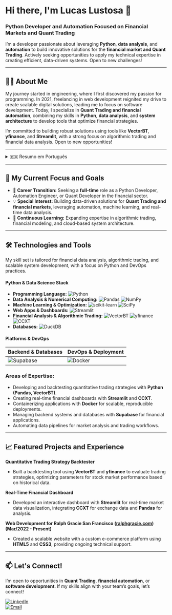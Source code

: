 # Hi there, I'm Lucas Lustosa 👋

### Python Developer and Automation Focused on Financial Markets and Quant Trading

I’m a developer passionate about leveraging **Python**, **data analysis**, and **automation** to build innovative solutions for the **financial market and Quant Trading**. Actively seeking opportunities to apply my technical expertise in creating efficient, data-driven systems. Open to new challenges!

---

## 👨‍💻 About Me

My journey started in engineering, where I first discovered my passion for programming. In 2021, freelancing in web development reignited my drive to create scalable digital solutions, leading me to focus on software development. Today, I specialize in **Quant Trading and financial automation**, combining my skills in **Python**, **data analysis**, and **system architecture** to develop tools that optimize financial strategies.

I’m committed to building robust solutions using tools like **VectorBT**, **yfinance**, and **Streamlit**, with a strong focus on algorithmic trading and financial data analysis. Open to new opportunities!

---

<details>
<summary>🇧🇷 Resumo em Português</summary>

## 👨‍💻 Sobre Mim

Minha trajetória começou na engenharia, onde a programação despertou meu interesse. Em 2021, ao atuar como freelancer em desenvolvimento web, reacendi minha paixão por criar soluções digitais escaláveis, direcionando meu foco para desenvolvimento de software. Hoje, especializo-me em **Quant Trading e automação financeira**, combinando habilidades em **Python**, **análise de dados** e **arquitetura de sistemas** para criar ferramentas que otimizam estratégias financeiras.

Utilizo ferramentas como **VectorBT**, **yfinance** e **Streamlit** para desenvolver soluções robustas, com foco em trading algorítmico e análise de dados financeiros. Aberto a novas oportunidades!

</details>

---

## 🎯 My Current Focus and Goals

* 🚀 **Career Transition:** Seeking a **full-time** role as a Python Developer, Automation Engineer, or Quant Developer in the financial sector.
* 💡 **Special Interest:** Building data-driven solutions for **Quant Trading and financial markets**, leveraging automation, machine learning, and real-time data analysis.
* 🌱 **Continuous Learning:** Expanding expertise in algorithmic trading, financial modeling, and cloud-based system architecture.

---

## 🛠️ Technologies and Tools

My skill set is tailored for financial data analysis, algorithmic trading, and scalable system development, with a focus on Python and DevOps practices.

#### Python & Data Science Stack
* **Programming Language:**
  ![Python](https://img.shields.io/badge/Python-3776AB?style=for-the-badge&logo=python&logoColor=white)
* **Data Analysis & Numerical Computing:**
  ![Pandas](https://img.shields.io/badge/Pandas-150458?style=for-the-badge&logo=pandas&logoColor=white)
  ![NumPy](https://img.shields.io/badge/NumPy-013243?style=for-the-badge&logo=numpy&logoColor=white)
* **Machine Learning & Optimization:**
  ![scikit-learn](https://img.shields.io/badge/scikit--learn-F7931E?style=for-the-badge&logo=scikit-learn&logoColor=white)
  ![SciPy](https://img.shields.io/badge/SciPy-8CAAE6?style=for-the-badge&logo=scipy&logoColor=white)
* **Web Apps & Dashboards:**
  ![Streamlit](https://img.shields.io/badge/Streamlit-FF4B4B?style=for-the-badge&logo=streamlit&logoColor=white)
* **Financial Analysis & Algorithmic Trading:**
  ![VectorBT](https://img.shields.io/badge/VectorBT-171B21?style=for-the-badge)
  ![yfinance](https://img.shields.io/badge/yfinance-0.2-blue?style=for-the-badge)
  ![CCXT](https://img.shields.io/badge/CCXT-4.0-orange?style-for-the-badge)
* **Databases:**
  ![DuckDB](https://img.shields.io/badge/DuckDB-FFF000?style-for-the-badge&logo=duckdb&logoColor=black)

#### Platforms & DevOps
| Backend & Databases | DevOps & Deployment |
| :------------------ | :------------------ |
| ![Supabase](https://img.shields.io/badge/Supabase-3ECF8E?style=for-the-badge&logo=supabase&logoColor=white) | ![Docker](https://img.shields.io/badge/Docker-2496ED?style=for-the-badge&logo=docker&logoColor=white) |

### Areas of Expertise:
* Developing and backtesting quantitative trading strategies with **Python (Pandas, VectorBT)**.
* Creating real-time financial dashboards with **Streamlit** and **CCXT**.
* Containerizing applications with **Docker** for scalable, reproducible deployments.
* Managing backend systems and databases with **Supabase** for financial applications.
* Automating data pipelines for market analysis and trading workflows.

---

## 📈 Featured Projects and Experience

**Quantitative Trading Strategy Backtester**  
* Built a backtesting tool using **VectorBT** and **yfinance** to evaluate trading strategies, optimizing parameters for stock market performance based on historical data.

**Real-Time Financial Dashboard**  
* Developed an interactive dashboard with **Streamlit** for real-time market data visualization, integrating **CCXT** for exchange data and **Pandas** for analysis.

**Web Development for Ralph Gracie San Francisco ([ralphgracie.com](https://ralphgracie.com/)) (Mar/2022 - Present)**  
* Created a scalable website with a custom e-commerce platform using **HTML5** and **CSS3**, providing ongoing technical support.

---

## 📫 Let's Connect!

I’m open to opportunities in **Quant Trading**, **financial automation**, or **software development**. If my skills align with your team’s goals, let’s connect!

[![LinkedIn](https://img.shields.io/badge/LinkedIn-0077B5?style-for-the-badge&logo=linkedin&logoColor=white)](https://www.linkedin.com/in/lucas-lustosa-91969b105)  
[![Email](https://img.shields.io/badge/Email-D14836?style-for-the-badge&logo=gmail&logoColor=white)](mailto:lpl.lustosa@gmail.com)

